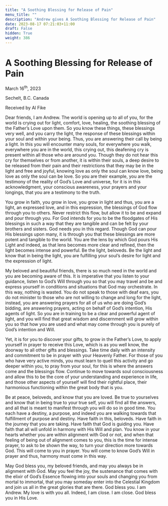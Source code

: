 ```yaml
---
title: "A Soothing Blessing for Release of Pain"
menu_title: ""
description: "Andrew gives A Soothing Blessing for Release of Pain"
date: 2023-08-17 07:21:03+11:00
draft: False
hidden: True
weight: 386
---
```

# A Soothing Blessing for Release of Pain 

March 16<sup>th</sup>, 2023

Sechelt, B.C. Canada

Received by Al Fike  



Dear friends, I am Andrew. The world is opening up to all of you, for the world is crying out for light, comfort, love, healing, the soothing blessing of the Father’s Love upon them. So you know these things, these blessings very well, and you carry the light, the response of these blessings within your soul and within your being. Thus, you are answering their call by being a light. In this you will encounter many souls, for everywhere you walk, everywhere you are in the world, this crying out, this deafening cry is present within all those who are around you. Though they do not hear this cry for themselves or from another, it is within their souls, a deep desire to be released from their pain and their restrictions that they may be in the light and free and joyful, knowing love as only the soul can know love, being love as only the soul can be love. So you are their example, you are the testimony of the reality of God’s Love and universe, for it is in this acknowledgment, your conscious awareness, your prayers and your longings, that you are a testimony to the truth. 

You grow in faith, you grow in love, you grow in light and thus, you are a light, an expressed love, and in this expression, the blessings of God flow through you to others. Never restrict this flow, but allow it to be and expand and pour through you. For God intends for you to be the floodgates of His blessings in such a way that they are tangible and can be felt by your brothers and sisters. God needs you in this regard. Though God can pour His blessings upon many, it is through you that these blessings are more potent and tangible to the world. You are the lens by which God pours His Light and indeed, as that lens becomes more clear and refined, then the light becomes intense and powerful. Be the light, beloveds. Be the light and know that in being the light, you are fulfilling your soul’s desire for light and the expression of light.

My beloved and beautiful friends, there is so much need in the world and you are becoming aware of this. It is imperative that you listen to your guidance, listen to God’s Will through you so that you may travel and be and express yourself in conditions and situations that God may orchestrate. In this way, nothing is wasted. You do not speak to those with deaf ears, you do not minister to those who are not willing to change and long for the light, instead, you are answering prayers for all of us who are doing God’s bidding, are answering prayers, acting on behalf of God’s intention, His agents of light. So you are in training to be a clear and powerful agent of light, and you will find that great wisdom and discernment will grow within you so that how you are used and what may come through you is purely of God’s intention and Will. 

Yet, it is for you to discover your gifts, to grow in the Father’s Love, to apply yourself in prayer to receive this Love, which is as you well know, the doorway to all other gifts and blessings. Take time daily with an intensity and commitment to be in prayer with your Heavenly Father. For those of you who have very active minds, you must learn to quell this activity and go deeper within you, to pray from your soul, for this is where the answers come and the blessings flow. Continue to move towards soul consciousness and allow this to be the core of your understanding and experience in life, and those other aspects of yourself will find their rightful place, their harmonious functioning within the great body that is you.

Be at peace, beloveds, and know that you are loved. Be true to yourselves and know that in being true to your true self, you will find all the answers, and all that is meant to manifest through you will do so in good time. You each have a destiny, a purpose, and indeed you are walking towards that fulfillment of purpose and destiny. Have faith in this, beloveds. Have faith in the journey that you are taking. Have faith that God is guiding you. Have faith that all will unfold in harmony with His Will and plan. You know in your hearts whether you are within alignment with God or not, and when that feeling of being out of alignment comes to you, this is the time for intense prayer, to ask to be shown the way, to turn your direction more towards God. This will come to you in prayer. You will come to know God’s Will in prayer and thus, harmony must come in this way. 

May God bless you, my beloved friends, and may you always be in alignment with God. May you feel the joy, the sustenance that comes with the elixir of God’s Essence flowing into your souls and changing you from mortal to immortal, that you may someday enter into the Celestial Kingdom and join us all in the great glories that are there. God bless you. I am Andrew. My love is with you all. Indeed, I am close. I am close. God bless you in His Love.